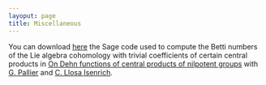 ```yaml
---
layoput: page
title: Miscellaneous
---
```


You can download <a href="/cohomology.py">here</a> the Sage code used to compute the Betti numbers of the Lie algebra cohomology with trivial coefficients of certain central products in [On Dehn functions of central products of nilpotent groups](https://jeronimomaths.github.io/publications/)  with [G. Pallier](https://pallier.org/gabriel/) and [C. Llosa Isenrich](https://www.math.kit.edu/user/llosa/index.html).

